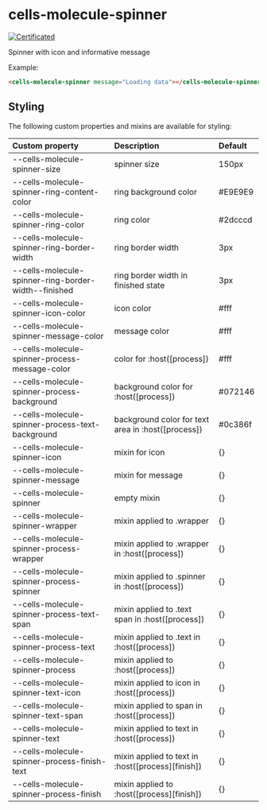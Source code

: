 # cells-molecule-spinner

[![Certificated](https://img.shields.io/badge/certificated-yes-brightgreen.svg)](http://bbva-files.s3.amazonaws.com/cells/bbva-catalog/index.html)

Spinner with icon and informative message

Example:
```html
<cells-molecule-spinner message="Loading data"></cells-molecule-spinner>
```

## Styling

The following custom properties and mixins are available for styling:

| Custom property | Description     | Default        |
|:----------------|:----------------| :--------------|
| --cells-molecule-spinner-size      | spinner size | 150px  |
| --cells-molecule-spinner-ring-content-color      | ring background color | #E9E9E9  |
| --cells-molecule-spinner-ring-color      | ring color | #2dcccd  |
| --cells-molecule-spinner-ring-border-width | ring border width | 3px |
| --cells-molecule-spinner-ring-border-width--finished | ring border width in finished state | 3px |
| --cells-molecule-spinner-icon-color      | icon color | #fff  |
| --cells-molecule-spinner-message-color      | message color | #fff  |
| --cells-molecule-spinner-process-message-color | color for :host([process]) | #fff |
| --cells-molecule-spinner-process-background | background color for :host([process]) | #072146 |
| --cells-molecule-spinner-process-text-background | background color for text area in :host([process]) | #0c386f |
| --cells-molecule-spinner-icon      | mixin for icon | {} |
| --cells-molecule-spinner-message      | mixin for message | {} |
| --cells-molecule-spinner  | empty mixin     | {}             |
| --cells-molecule-spinner-wrapper | mixin applied to .wrapper | {} |
| --cells-molecule-spinner-process-wrapper | mixin applied to .wrapper in :host([process]) | {} |
| --cells-molecule-spinner-process-spinner | mixin applied to .spinner in :host([process]) | {} |
| --cells-molecule-spinner-process-text-span | mixin applied to .text span in :host([process]) | {} |
| --cells-molecule-spinner-process-text | mixin applied to .text in :host([process]) | {} |
| --cells-molecule-spinner-process | mixin applied to :host([process]) | {} |
| --cells-molecule-spinner-text-icon | mixin applied to icon in :host([process]) | {} |
| --cells-molecule-spinner-text-span | mixin applied to span in :host([process]) | {} |
| --cells-molecule-spinner-text | mixin applied to text in :host([process]) | {} |
| --cells-molecule-spinner-process-finish-text | mixin applied to text in :host([process][finish]) | {} |
| --cells-molecule-spinner-process-finish | mixin applied to :host([process][finish]) | {} |

